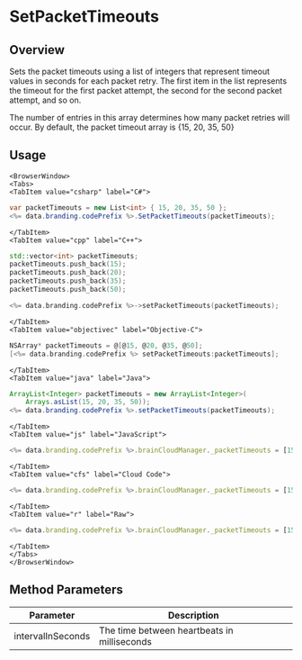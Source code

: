 # SetPacketTimeouts
## Overview
Sets the packet timeouts using a list of integers that represent timeout values in seconds for each packet retry. The first item in the list represents the timeout for the first packet attempt, the second for the second packet attempt, and so on.

The number of entries in this array determines how many packet retries will occur. By default, the packet timeout array is {15, 20, 35, 50}

## Usage

```mdx-code-block
<BrowserWindow>
<Tabs>
<TabItem value="csharp" label="C#">
```

```csharp
var packetTimeouts = new List<int> { 15, 20, 35, 50 };
<%= data.branding.codePrefix %>.SetPacketTimeouts(packetTimeouts);
```

```mdx-code-block
</TabItem>
<TabItem value="cpp" label="C++">
```

```cpp
std::vector<int> packetTimeouts;
packetTimeouts.push_back(15);
packetTimeouts.push_back(20);
packetTimeouts.push_back(35);
packetTimeouts.push_back(50);

<%= data.branding.codePrefix %>->setPacketTimeouts(packetTimeouts);
```

```mdx-code-block
</TabItem>
<TabItem value="objectivec" label="Objective-C">
```

```objectivec
NSArray* packetTimeouts = @[@15, @20, @35, @50];
[<%= data.branding.codePrefix %> setPacketTimeouts:packetTimeouts];
```

```mdx-code-block
</TabItem>
<TabItem value="java" label="Java">
```

```java
ArrayList<Integer> packetTimeouts = new ArrayList<Integer>(
    Arrays.asList(15, 20, 35, 50));
<%= data.branding.codePrefix %>.setPacketTimeouts(packetTimeouts);
```

```mdx-code-block
</TabItem>
<TabItem value="js" label="JavaScript">
```

```javascript
<%= data.branding.codePrefix %>.brainCloudManager._packetTimeouts = [15,20,35,50];
```

```mdx-code-block
</TabItem>
<TabItem value="cfs" label="Cloud Code">
```

```javascript
<%= data.branding.codePrefix %>.brainCloudManager._packetTimeouts = [15,20,35,50];
```

```mdx-code-block
</TabItem>
<TabItem value="r" label="Raw">
```

```javascript
<%= data.branding.codePrefix %>.brainCloudManager._packetTimeouts = [15,20,35,50];
```

```mdx-code-block
</TabItem>
</Tabs>
</BrowserWindow>
```

## Method Parameters
Parameter | Description
--------- | -----------
intervalInSeconds | The time between heartbeats in milliseconds


